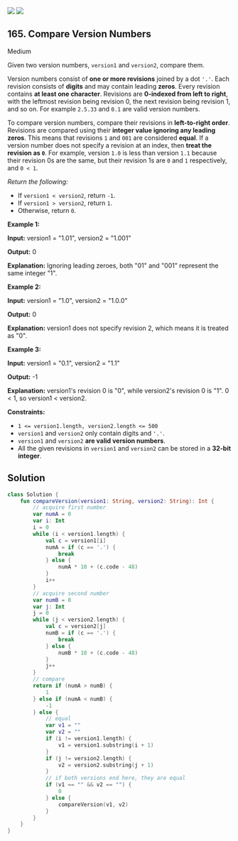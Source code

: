 [![](https://img.shields.io/github/stars/javadev/LeetCode-in-Kotlin?label=Stars&style=flat-square)](https://github.com/javadev/LeetCode-in-Kotlin)
[![](https://img.shields.io/github/forks/javadev/LeetCode-in-Kotlin?label=Fork%20me%20on%20GitHub%20&style=flat-square)](https://github.com/javadev/LeetCode-in-Kotlin/fork)

## 165\. Compare Version Numbers

Medium

Given two version numbers, `version1` and `version2`, compare them.

Version numbers consist of **one or more revisions** joined by a dot `'.'`. Each revision consists of **digits** and may contain leading **zeros**. Every revision contains **at least one character**. Revisions are **0-indexed from left to right**, with the leftmost revision being revision 0, the next revision being revision 1, and so on. For example `2.5.33` and `0.1` are valid version numbers.

To compare version numbers, compare their revisions in **left-to-right order**. Revisions are compared using their **integer value ignoring any leading zeros**. This means that revisions `1` and `001` are considered **equal**. If a version number does not specify a revision at an index, then **treat the revision as `0`**. For example, version `1.0` is less than version `1.1` because their revision 0s are the same, but their revision 1s are `0` and `1` respectively, and `0 < 1`.

_Return the following:_

*   If `version1 < version2`, return `-1`.
*   If `version1 > version2`, return `1`.
*   Otherwise, return `0`.

**Example 1:**

**Input:** version1 = "1.01", version2 = "1.001"

**Output:** 0

**Explanation:** Ignoring leading zeroes, both "01" and "001" represent the same integer "1".

**Example 2:**

**Input:** version1 = "1.0", version2 = "1.0.0"

**Output:** 0

**Explanation:** version1 does not specify revision 2, which means it is treated as "0".

**Example 3:**

**Input:** version1 = "0.1", version2 = "1.1"

**Output:** -1

**Explanation:** version1's revision 0 is "0", while version2's revision 0 is "1". 0 < 1, so version1 < version2.

**Constraints:**

*   `1 <= version1.length, version2.length <= 500`
*   `version1` and `version2` only contain digits and `'.'`.
*   `version1` and `version2` **are valid version numbers**.
*   All the given revisions in `version1` and `version2` can be stored in a **32-bit integer**.

## Solution

```kotlin
class Solution {
    fun compareVersion(version1: String, version2: String): Int {
        // acquire first number
        var numA = 0
        var i: Int
        i = 0
        while (i < version1.length) {
            val c = version1[i]
            numA = if (c == '.') {
                break
            } else {
                numA * 10 + (c.code - 48)
            }
            i++
        }
        // acquire second number
        var numB = 0
        var j: Int
        j = 0
        while (j < version2.length) {
            val c = version2[j]
            numB = if (c == '.') {
                break
            } else {
                numB * 10 + (c.code - 48)
            }
            j++
        }
        // compare
        return if (numA > numB) {
            1
        } else if (numA < numB) {
            -1
        } else {
            // equal
            var v1 = ""
            var v2 = ""
            if (i != version1.length) {
                v1 = version1.substring(i + 1)
            }
            if (j != version2.length) {
                v2 = version2.substring(j + 1)
            }
            // if both versions end here, they are equal
            if (v1 == "" && v2 == "") {
                0
            } else {
                compareVersion(v1, v2)
            }
        }
    }
}
```